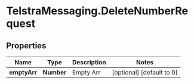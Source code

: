 # TelstraMessaging.DeleteNumberRequest

## Properties
Name | Type | Description | Notes
------------ | ------------- | ------------- | -------------
**emptyArr** | **Number** | Empty Arr | [optional] [default to 0]


